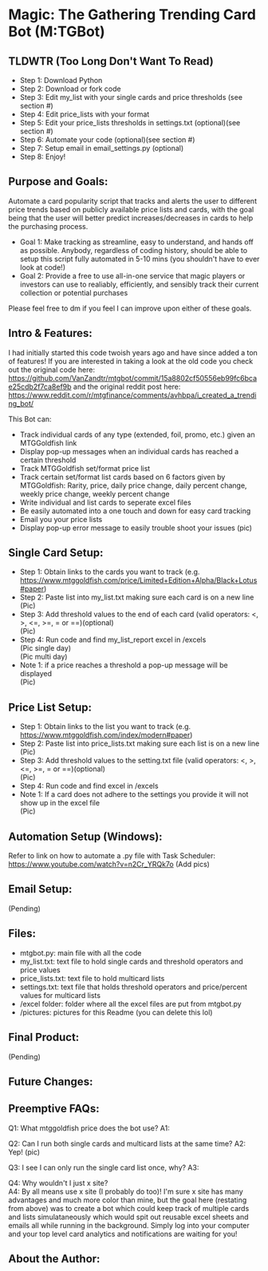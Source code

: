 # Magic: The Gathering Trending Card Bot (M:TGBot)
## TLDWTR (Too Long Don't Want To Read)
* Step 1: Download Python
* Step 2: Download or fork code
* Step 3: Edit my_list with your single cards and price thresholds (see section #)
* Step 4: Edit price_lists with your format
* Step 5: Edit your price_lists thresholds in settings.txt (optional)(see section #)
* Step 6: Automate your code (optional)(see section #)
* Step 7: Setup email in email_settings.py (optional)
* Step 8: Enjoy!

## Purpose and Goals:
   
Automate a card popularity script that tracks and alerts the user to different price trends based on publicly available price lists and cards, with the goal being that the user will better predict increases/decreases in cards to help the purchasing process.

* Goal 1: Make tracking as streamline, easy to understand, and hands off as possible. Anybody, regardless of coding history, should be able to setup this script fully automated in 5-10 mins (you shouldn't have to ever look at code!)
* Goal 2: Provide a free to use  all-in-one service that magic players or investors can use to realiably, efficiently, and sensibly track their current collection or potential purchases

Please feel free to dm if you feel I can improve upon either of these goals.

## Intro & Features:
I had initially started this code twoish years ago and have since added a ton of features! If you are interested in taking a look at the old code you check out the original code here:  https://github.com/VanZandtr/mtgbot/commit/15a8802cf50556eb99fc6bcae25cdb2f7ca8ef9b and the original reddit post here: https://www.reddit.com/r/mtgfinance/comments/avhbpa/i_created_a_trending_bot/

This Bot can:
* Track individual cards of any type (extended, foil, promo, etc.) given an MTGGoldfish link
* Display pop-up messages when an individual cards has reached a certain threshold
* Track MTGGoldfish set/format price list
* Track certain set/format list cards based on 6 factors given by MTGGoldfish: Rarity, price, daily price change, daily percent change, weekly price change, weekly percent change
* Write individual and list cards to seperate excel files
* Be easily automated into a one touch and down for easy card tracking
* Email you your price lists
* Display pop-up error message to easily trouble shoot your issues
(pic)

## Single Card Setup:
   * Step 1: Obtain links to the cards you want to track (e.g. https://www.mtggoldfish.com/price/Limited+Edition+Alpha/Black+Lotus#paper)  
   * Step 2: Paste list into my_list.txt making sure each card is on a new line  
   (Pic)  
   * Step 3: Add threshold values to the end of each card (valid operators: <, >, <=, >=, = or ==)(optional)  
   (Pic)  
   * Step 4: Run code and find my_list_report excel in /excels  
   (Pic single day)  
   (Pic multi day)  
   * Note 1: if a price reaches a threshold a pop-up message will be displayed  
   (Pic)  
   
## Price List Setup:
   * Step 1: Obtain links to the list you want to track (e.g. https://www.mtggoldfish.com/index/modern#paper)  
   * Step 2: Paste list into price_lists.txt making sure each list is on a new line  
   (Pic)  
   * Step 3: Add threshold values to the setting.txt file (valid operators: <, >, <=, >=, = or ==)(optional)  
   (Pic)  
   * Step 4: Run code and find excel in /excels  
   * Note 1: If a card does not adhere to the settings you provide it will not show up in the excel file  
   (Pic)   

 ## Automation Setup (Windows):
   Refer to link on how to automate a .py file with Task Scheduler:  
   https://www.youtube.com/watch?v=n2Cr_YRQk7o
   (Add pics)
 
 ## Email Setup:
   (Pending)
   
 ## Files:
 * mtgbot.py: main file with all the code
 * my_list.txt: text file to hold single cards and threshold operators and price values
 * price_lists.txt: text file to hold multicard lists
 * settings.txt: text file that holds threshold operators and price/percent values for multicard lists
 * /excel folder: folder where all the excel files are put from mtgbot.py
 * /pictures: pictures for this Readme (you can delete this lol)
 
 ## Final Product:
   (Pending)
  
## Future Changes:

## Preemptive FAQs:
Q1: What mtggoldfish price does the bot use?
A1:

Q2: Can I run both single cards and multicard lists at the same time?
A2: Yep!
(pic)

Q3: I see I can only run the single card list once, why?
A3:

Q4: Why wouldn't I just x site?  
A4: By all means use x site (I probably do too)! I'm sure x site has many advantages and much more color than mine, but the goal here (restating from above) was to create a bot which could keep track of multiple cards and lists simulataneously which would spit out reusable excel sheets and emails all while running in the background. Simply log into your computer and your top level card analytics and notifications are waiting for you!  

## About the Author:
